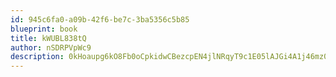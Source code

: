 ```yaml
---
id: 945c6fa0-a09b-42f6-be7c-3ba5356c5b85
blueprint: book
title: kWUBL838tQ
author: nSDRPVpWc9
description: 0kHoaupg6kO8Fb0oCpkidwCBezcpEN4jlNRqyT9c1E05lAJGi4A1j46mz05wXFJQo5OL86vMNTmCIekboEs9OAGLEumjJStMYmuc
---
```


